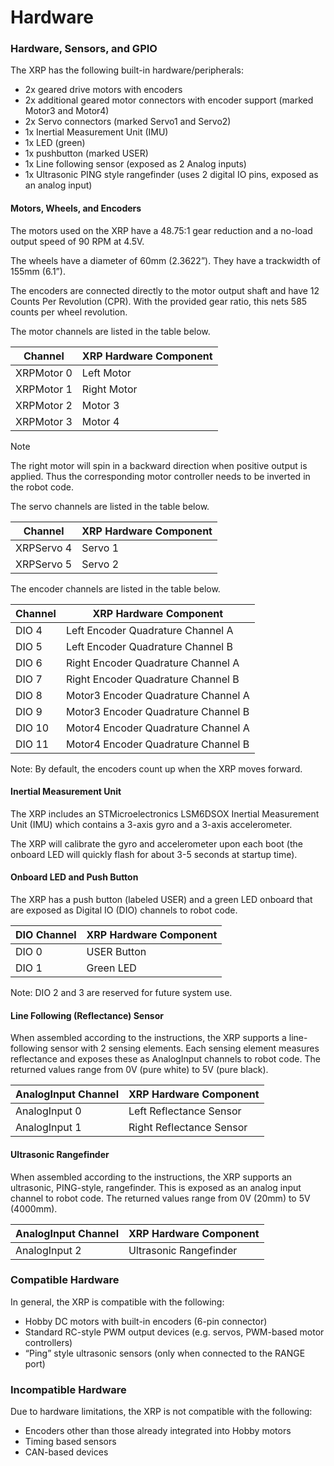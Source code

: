 # Hardware

### Hardware, Sensors, and GPIO

The XRP has the following built-in hardware/peripherals:

* 2x geared drive motors with encoders
* 2x additional geared motor connectors with encoder support (marked Motor3 and Motor4)
* 2x Servo connectors (marked Servo1 and Servo2)
* 1x Inertial Measurement Unit (IMU)
* 1x LED (green)
* 1x pushbutton (marked USER)
* 1x Line following sensor (exposed as 2 Analog inputs)
* 1x Ultrasonic PING style rangefinder (uses 2 digital IO pins, exposed as an analog input)

#### Motors, Wheels, and Encoders

The motors used on the XRP have a 48.75:1 gear reduction and a no-load output speed of 90 RPM at 4.5V.

The wheels have a diameter of 60mm (2.3622”). They have a trackwidth of 155mm (6.1”).

The encoders are connected directly to the motor output shaft and have 12 Counts Per Revolution (CPR). With the provided gear ratio, this nets 585 counts per wheel revolution.

The motor channels are listed in the table below.

| Channel    | XRP Hardware Component |
| ---------- | ---------------------- |
| XRPMotor 0 | Left Motor             |
| XRPMotor 1 | Right Motor            |
| XRPMotor 2 | Motor 3                |
| XRPMotor 3 | Motor 4                |

Note

The right motor will spin in a backward direction when positive output is applied. Thus the corresponding motor controller needs to be inverted in the robot code.

The servo channels are listed in the table below.

| Channel    | XRP Hardware Component |
| ---------- | ---------------------- |
| XRPServo 4 | Servo 1                |
| XRPServo 5 | Servo 2                |

The encoder channels are listed in the table below.

| Channel | XRP Hardware Component              |
| ------- | ----------------------------------- |
| DIO 4   | Left Encoder Quadrature Channel A   |
| DIO 5   | Left Encoder Quadrature Channel B   |
| DIO 6   | Right Encoder Quadrature Channel A  |
| DIO 7   | Right Encoder Quadrature Channel B  |
| DIO 8   | Motor3 Encoder Quadrature Channel A |
| DIO 9   | Motor3 Encoder Quadrature Channel B |
| DIO 10  | Motor4 Encoder Quadrature Channel A |
| DIO 11  | Motor4 Encoder Quadrature Channel B |

Note: By default, the encoders count up when the XRP moves forward.

#### Inertial Measurement Unit

The XRP includes an STMicroelectronics LSM6DSOX Inertial Measurement Unit (IMU) which contains a 3-axis gyro and a 3-axis accelerometer.

The XRP will calibrate the gyro and accelerometer upon each boot (the onboard LED will quickly flash for about 3-5 seconds at startup time).

#### Onboard LED and Push Button

The XRP has a push button (labeled USER) and a green LED onboard that are exposed as Digital IO (DIO) channels to robot code.

| DIO Channel | XRP Hardware Component |
| ----------- | ---------------------- |
| DIO 0       | USER Button            |
| DIO 1       | Green LED              |

Note: DIO 2 and 3 are reserved for future system use.

#### Line Following (Reflectance) Sensor

When assembled according to the instructions, the XRP supports a line-following sensor with 2 sensing elements. Each sensing element measures reflectance and exposes these as AnalogInput channels to robot code. The returned values range from 0V (pure white) to 5V (pure black).

| AnalogInput Channel | XRP Hardware Component   |
| ------------------- | ------------------------ |
| AnalogInput 0       | Left Reflectance Sensor  |
| AnalogInput 1       | Right Reflectance Sensor |

#### Ultrasonic Rangefinder

When assembled according to the instructions, the XRP supports an ultrasonic, PING-style, rangefinder. This is exposed as an analog input channel to robot code. The returned values range from 0V (20mm) to 5V (4000mm).

| AnalogInput Channel | XRP Hardware Component |
| ------------------- | ---------------------- |
| AnalogInput 2       | Ultrasonic Rangefinder |

### Compatible Hardware

In general, the XRP is compatible with the following:

* Hobby DC motors with built-in encoders (6-pin connector)
* Standard RC-style PWM output devices (e.g. servos, PWM-based motor controllers)
* “Ping” style ultrasonic sensors (only when connected to the RANGE port)

### Incompatible Hardware

Due to hardware limitations, the XRP is not compatible with the following:

* Encoders other than those already integrated into Hobby motors
* Timing based sensors
* CAN-based devices
